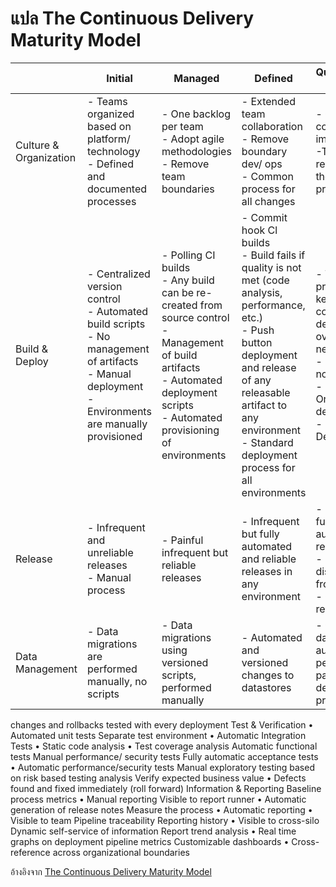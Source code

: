 # แปล The Continuous Delivery Maturity Model

|                        | Initial                                                                                                                                                            | Managed                                                                                                                                                                                       | Defined                                                                                                                                                                                                                                            | Quantitatively Managed                                                                                                                                            | Optimizing                          |
| ---------------------- | ------------------------------------------------------------------------------------------------------------------------------------------------------------------ | --------------------------------------------------------------------------------------------------------------------------------------------------------------------------------------------- | -------------------------------------------------------------------------------------------------------------------------------------------------------------------------------------------------------------------------------------------------- | ----------------------------------------------------------------------------------------------------------------------------------------------------------------- | ----------------------------------- |
| Culture & Organization | - Teams organized based on platform/ technology<br/>- Defined and documented processes                                                                             | - One backlog per team <br/>- Adopt agile methodologies <br/>- Remove team boundaries                                                                                                         | - Extended team collaboration <br/>- Remove boundary dev/ ops<br/>- Common process for all changes                                                                                                                                                 | - Cross-team continuous improvement <br/>-Teams responsible all the way to production                                                                             | - Cross functional teams            |
| Build & Deploy         | - Centralized version control <br/>- Automated build scripts<br/>- No management of artifacts <br/>- Manual deployment<br/>- Environments are manually provisioned | - Polling CI builds<br/>- Any build can be re-created from source control<br/>- Management of build artifacts<br/>- Automated deployment scripts<br/>- Automated provisioning of environments | - Commit hook Cl builds<br/>- Build fails if quality is not met (code analysis, performance, etc.) <br/>- Push button deployment and release of any releasable artifact to any environment <br/>- Standard deployment process for all environments | - Team priorities keeping codebase deployable over doing new work <br/>- Builds are not left broken <br/>- Orchestrated deployments <br/>- Blue Green Deployments | - Zero touch Continuous Deployments |
| Release                | - Infrequent and unreliable releases <br/>- Manual process                                                                                                         | - Painful infrequent but reliable releases                                                                                                                                                    | - Infrequent but fully automated and reliable releases in any environment                                                                                                                                                                          | - Frequent fully automated releases <br/>- Deployment disconnected from release <br/>- Canary releases                                                            | - No rollbacks, always roll forward |
| Data Management        | - Data migrations are performed manually, no scripts                                                                                                               | - Data migrations using versioned scripts, performed manually                                                                                                                                 | - Automated and versioned changes to datastores                                                                                                                                                                                                    | - Changes to datastores automatically performed as part of the deployment process                                                                                 | - Automatic datastore               |

changes and rollbacks tested with every deployment
Test & Verification
• Automated unit tests Separate test environment
• Automatic Integration Tests
• Static code
analysis • Test coverage analysis
Automatic functional tests
Manual performance/ security tests
Fully automatic acceptance tests
• Automatic performance/security tests
Manual exploratory testing based on risk based testing analysis
Verify expected business value
• Defects found and fixed immediately (roll forward)
Information & Reporting
Baseline process metrics • Manual reporting Visible to report runner
• Automatic generation of release notes
Measure the
process • Automatic reporting • Visible to team
Pipeline traceability Reporting history
• Visible to cross-silo
Dynamic self-service of information
Report trend analysis
• Real time graphs on deployment pipeline metrics
Customizable dashboards • Cross-reference across
organizational boundaries

อ้างอิงจาก [The Continuous Delivery Maturity Model](https://tech.aabouzaid.com/2016/01/continuous-delivery-and-maturity-model.html)
